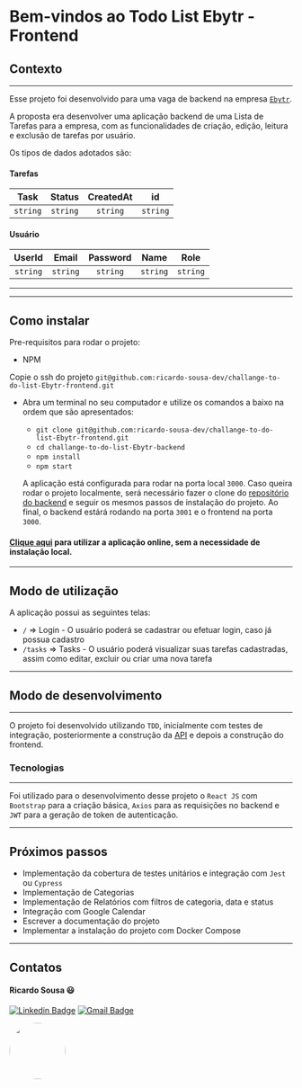 # Bem-vindos ao Todo List Ebytr - Frontend

## Contexto

---

Esse projeto foi desenvolvido para uma vaga de backend na empresa [`Ebytr`](www.betrybe.com).

A proposta era desenvolver uma aplicação backend de uma Lista de Tarefas para a empresa, com as funcionalidades de criação, edição, leitura e exclusão de tarefas por usuário.

Os tipos de dados adotados são:

#### Tarefas

|   Task   |  Status  |  CreatedAt |    id    | 
| :------: | :------: |  :------:  | :------: | 
| `string` | `string` |  `string`  | `string` | 

#### Usuário

|  UserId  |  Email   |  Password  |   Name   |   Role   | 
| :------: | :------: |  :------:  | :------: | :------: | 
| `string` | `string` |  `string`  | `string` | `string` |

---

---

## Como instalar

Pre-requisitos para rodar o projeto: 
- NPM

Copie o ssh do projeto `git@github.com:ricardo-sousa-dev/challange-to-do-list-Ebytr-frontend.git`

* Abra um terminal no seu computador e utilize os comandos a baixo na ordem que são apresentados:

  * `git clone git@github.com:ricardo-sousa-dev/challange-to-do-list-Ebytr-frontend.git`
  * `cd challange-to-do-list-Ebytr-backend`
  * `npm install`
  * `npm start`

  A aplicação está configurada para rodar na porta local `3000`. Caso queira rodar o projeto localmente, será necessário fazer o clone do [repositório do backend](https://github.com/ricardo-sousa-dev/challange-to-do-list-Ebytr-backend) e seguir os mesmos passos de instalação do projeto. Ao final, o backend estárá rodando na porta `3001` e o frontend na porta `3000`.

#### [Clique aqui](https://challange-ebytr-frontend.herokuapp.com/) para utilizar a aplicação online, sem a necessidade de instalação local.
---

## Modo de utilização

A aplicação possui as seguintes telas:
* `/` => Login - O usuário poderá se cadastrar ou efetuar login, caso já possua cadastro
* `/tasks` => Tasks - O usuário poderá visualizar suas tarefas cadastradas, assim como editar, excluir ou criar uma nova tarefa
---

## Modo de desenvolvimento

---

O projeto foi desenvolvido utilizando `TDD`, inicialmente com testes de integração, posteriormente a construção da [API](https://github.com/ricardo-sousa-dev/challange-to-do-list-Ebytr-backend) e depois a construção do frontend.

### Tecnologias

---

Foi utilizado para o desenvolvimento desse projeto o `React JS` com `Bootstrap` para a criação básica, `Axios` para as requisições no backend e `JWT` para a geração de token de autenticação.

---

## Próximos passos

* Implementação da cobertura de testes unitários e integração com `Jest` ou `Cypress`
* Implementação de Categorias
* Implementação de Relatórios com filtros de categoria, data e status
* Integração com Google Calendar
* Escrever a documentação do projeto
* Implementar a instalação do projeto com Docker Compose

---

## Contatos

#### Ricardo Sousa :smiley:

[![Linkedin Badge](https://img.shields.io/badge/-LinkedIn-0077B5?style=flat-square&logo=Linkedin&logoColor=white&link=https://www.linkedin.com/in/rwmsousa/)](https://www.linkedin.com/in/rwmsousa/) [![Gmail Badge](https://img.shields.io/badge/-Gmail-D14836?style=flat-square&logo=Gmail&logoColor=white&link=mailto:rwmsousa@gmail.com)](mailto:rwmsousa@gmail.com)

<img src="https://bit.ly/foto-linkedin" style="height: 100px; width:100px; border-radius:50px"/>



